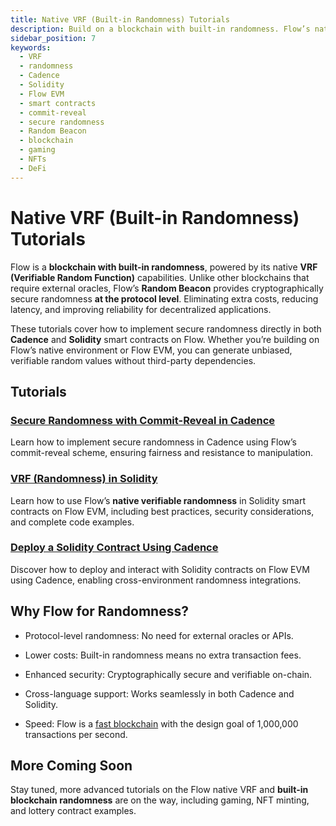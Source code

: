 ```yaml
---
title: Native VRF (Built-in Randomness) Tutorials
description: Build on a blockchain with built-in randomness. Flow’s native VRF enables verifiable, low-cost randomness for gaming, NFTs, and DeFi. WIth no third-party dependencies.
sidebar_position: 7
keywords:
  - VRF
  - randomness
  - Cadence
  - Solidity
  - Flow EVM
  - smart contracts
  - commit-reveal
  - secure randomness
  - Random Beacon
  - blockchain
  - gaming
  - NFTs
  - DeFi
---
```


# Native VRF (Built-in Randomness) Tutorials

Flow is a **blockchain with built-in randomness**, powered by its native **VRF (Verifiable Random Function)** capabilities. Unlike other blockchains that require external oracles, Flow’s **Random Beacon** provides cryptographically secure randomness **at the protocol level**. Eliminating extra costs, reducing latency, and improving reliability for decentralized applications.

These tutorials cover how to implement secure randomness directly in both **Cadence** and **Solidity** smart contracts on Flow. Whether you’re building on Flow’s native environment or Flow EVM, you can generate unbiased, verifiable random values without third-party dependencies.

## Tutorials

### [Secure Randomness with Commit-Reveal in Cadence] 

Learn how to implement secure randomness in Cadence using Flow’s commit-reveal scheme, ensuring fairness and resistance to manipulation.

### [VRF (Randomness) in Solidity]

Learn how to use Flow’s **native verifiable randomness** in Solidity smart contracts on Flow EVM, including best practices, security considerations, and complete code examples.

### [Deploy a Solidity Contract Using Cadence]

Discover how to deploy and interact with Solidity contracts on Flow EVM using Cadence, enabling cross-environment randomness integrations.

## Why Flow for Randomness?

- Protocol-level randomness: No need for external oracles or APIs.

- Lower costs: Built-in randomness means no extra transaction fees.

- Enhanced security: Cryptographically secure and verifiable on-chain.

- Cross-language support: Works seamlessly in both Cadence and Solidity.

- Speed: Flow is a [fast blockchain] with the design goal of 1,000,000 transactions per second. 

## More Coming Soon

Stay tuned, more advanced tutorials on the Flow native VRF and **built-in blockchain randomness** are on the way, including gaming, NFT minting, and lottery contract examples.

<!-- Relative links, will not render on page -->
[Secure Randomness with Commit-Reveal in Cadence]: ./commit-reveal-cadence.md
[VRF (Randomness) in Solidity]: ./vrf-in-solidity.md
[Deploy a Solidity Contract Using Cadence]: ./deploy-solidity-contract.md
[VRF (Randomness) in Solidity]: ./vrf-in-solidity.md
[fast blockchain]: https://flow.com/core-protocol-vision



